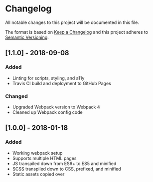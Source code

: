 # Changelog
All notable changes to this project will be documented in this file.

The format is based on [Keep a Changelog](http://keepachangelog.com/en/1.0.0/)
and this project adheres to [Semantic Versioning](http://semver.org/spec/v2.0.0.html).

## [1.1.0] - 2018-09-08
### Added
- Linting for scripts, styling, and a11y
- Travis CI build and deployment to GitHub Pages
### Changed
- Upgraded Webpack version to Webpack 4
- Cleaned up Webpack config code

## [1.0.0] - 2018-01-18
### Added
- Working webpack setup
- Supports multiple HTML pages
- JS transpiled down from ES6+ to ES5 and minified
- SCSS transpiled down to CSS, prefixed, and minified
- Static assets copied over
